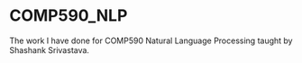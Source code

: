 # COMP590_NLP
The work I have done for COMP590 Natural Language Processing taught by Shashank Srivastava.

